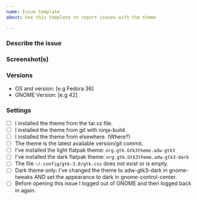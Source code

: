 ```yaml
---
name: Issue template
about: Use this template to report issues with the theme

---
```


<!-- Please follow this template when submitting your issue -->

### Describe the issue

<!-- Be as clear as possible: nobody can read mind, and nobody is looking at your issue over your shoulder. -->

### Screenshot(s)

<!-- Screenshot(s) for difficult to describe visual issues. -->

### Versions

- OS and version: [e.g Fedora 36]
- GNOME Version: [e.g 42]

<!-- If the issue is with an application, include version and if it's installed as a flatpak or not. -->

### Settings

<!-- Fill in the brackets [ ] with an x if it's correct [x] -->

- [ ] I installed the theme from the tar.xz file.
- [ ] I installed the theme from git with ninja-build.
- [ ] I installed the theme from elsewhere. (Where?)
- [ ] The theme is the latest available version/git commit.
- [ ] I've installed the light flatpak theme: `org.gtk.Gtk3theme.adw-gtk3`
- [ ] I've installed the dark flatpak theme: `org.gtk.Gtk3theme.adw-gtk3-dark`
- [ ] The file `~/.config/gtk-3.0/gtk.css` does not exist or is empty.
- [ ] Dark theme only: I've changed the theme to adw-gtk3-dark in gnome-tweaks AND set the appearance to dark in gnome-control-center.
- [ ] Before opening this issue I logged out of GNOME and then logged back in again.
